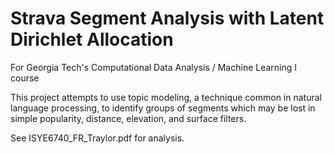 # Strava Segment Analysis with Latent Dirichlet Allocation
For Georgia Tech's Computational Data Analysis / Machine Learning I course

This project attempts to use topic modeling, a technique common in natural language processing, to identify groups of segments which may be lost in simple popularity, distance, elevation, and surface filters.

See ISYE6740_FR_Traylor.pdf for analysis.



